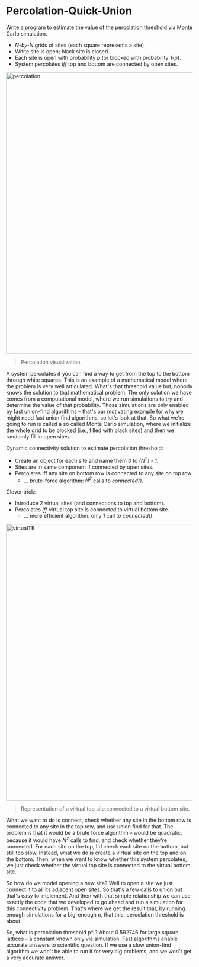 # Percolation-Quick-Union

Write a program to estimate the value of the percolation threshold via Monte Carlo simulation. 
- <i>N-by-N</i> grids of sites (each square represents a site).
- White site is open; black site is closed.
- Each site is open with probability <i>p</i> (or blocked with probability <i>1-p</i>).
- System percolates <i>iff</i> top and bottom are connected by open sites.

<img width="760" alt="percolation" src="https://user-images.githubusercontent.com/83437383/132085681-bddd311b-e394-4a2f-8f39-564ec090d379.png">

> Percolation visualization.

A system percolates if you can find a way to get from the top to the bottom through white squares. This is an example of a mathematical model where the problem is very well articulated. What's that threshold value but, nobody knows the solution to that mathematical problem. The only solution we have comes from a computational model, where we run simulations to try and determine the value of that probability. Those simulations are only enabled by fast union-find algorithms – that's our motivating example for why we might need fast union find algorithms, so let's look at that. So what we're going to run is called a so called Monte Carlo simulation, where we initialize the whole grid to be blocked (i.e., filled with black sites) and then we randomly fill in open sites.

Dynamic connectivity solution to estimate percolation threshold:

- Create an object for each site and name them <i>0</i> to <i>(N<sup>2</sup>) - 1</i>.
- Sites are in same component if connected by open sites.
- Percolates iff any site on bottom row is connected to any site on top row.
  - ... brute-force algorithm: <i>N<sup>2</sup></i> calls to <i>connected()</i>.

Clever trick: 

- Introduce 2 virtual sites (and connections to top and bottom).
- Percolates <i>iff</i> virtual top site is connected to virtual bottom site.
  - ... more efficient algorithm: only <i>1</i> call to <i>connected()</i>.

<img width="746" alt="virtualTB" src="https://user-images.githubusercontent.com/83437383/132085686-2559745e-cecc-4f51-ba30-89b8a8ee68f6.png">

> Representation of a virtual top site connected to a virtual bottom site.

What we want to do is connect, check whether any site in the bottom row is connected to any site in the top row, and use union find for that. The problem is that it would be a brute force algorithm – would be quadratic, because it would have <i>N<sup>2</sup></i> calls to find, and check whether they're connected. For each site on the top, I'd check each site on the bottom, but still too slow. Instead, what we do is create a virtual site on the top and on the bottom. Then, when we want to know whether this system percolates, we just check whether the virtual top site is connected to the virtual bottom site.

So how do we model opening a new site? Well to open a site we just connect it to all its adjacent open sites. So that's a few calls to union but that's easy to implement. And then with that simple relationship we can use exactly the code that we developed to go ahead and run a simulation for this connectivity problem. That's where we get the result that, by running enough simulations for a big-enough n, that this, percolation threshold is about.

So, what is percolation threshold p* ? About 0.592746 for large square lattices – a constant known only via simulation. Fast algorithms enable accurate answers to scientific question. If we use a slow union-find algorithm we won't be able to run it for very big problems, and we won't get a very accurate answer. 

